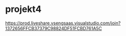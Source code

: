 # projekt4
https://prod.liveshare.vsengsaas.visualstudio.com/join?1372656FFCB37379C98824DF51FCBD761A5C
